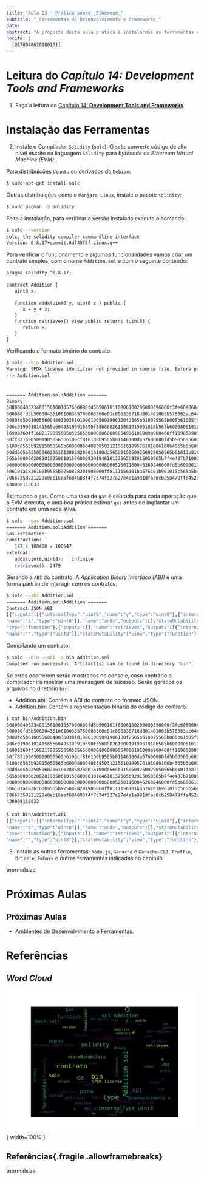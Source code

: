 ```yaml
---
title: "Aula 23 - Prática sobre _Ethereum_"
subtitle: "_Ferramentas de Desenvolvimento e Frameworks_"
date: 
abstract: "A proposta desta aula prática é instalarmos as ferramentas e _Frameworks_ para o desenvolvimento e implantação de Contratos Inteligentes. Utilizaremos como padrão o Compilador para `Solidity`, o `solc` e as bibliotecas e _Frameworks_ apresentados na aula anterior."
nocite: |
  [@178948620180101]
---
```


# Leitura do _Capítulo 14: Development Tools and Frameworks_

1. Faça a leitura do [Capítulo 14: __Development Tools and Frameworks__](https://search.ebscohost.com/login.aspx?direct=true&db=e000xww&AN=1789486&authtype=shib&lang=pt-br&site=eds-live&scope=site&ebv=EB&ppid=pp_431)

# Instalação das Ferramentas
   
2. Instale o Compilador `Solidity` (`solc`). O `solc` converte código de alto nível escrito na linguagem `Solidity` para _bytecode_ da _Ethereum Virtual Machine (EVM)_.

Para distribuições `Ubuntu` ou derivados do `Debian`:

```bash
$ sudo apt-get install solc
```

Outras distribuições como o `Manjaro Linux`, instale o pacote `solidity`:

```bash
$ sudo pacman -S solidity
```

Feita a instalação, para verificar a versão instalada execute o comando:

```bash
$ solc --version
solc, the solidity compiler commandline interface
Version: 0.8.17+commit.8df45f5f.Linux.g++
```

Para verificar o funcionamento e algumas funcionalidades vamos criar um contrato simples, com o nome `Addition.sol` e com o seguinte conteúdo:

```solidity
pragma solidity ^0.8.17;

contract Addition {
   uint8 x;

   function addx(uint8 y, uint8 z ) public {
      x = y + z;
   }
   function retrievex() view public returns (uint8) {
      return x;
   }
}
```

Verificando o formato binário do contrato:

```bash
$ solc --bin Addition.sol
Warning: SPDX license identifier not provided in source file. Before publishing, consider adding a comment containing "SPDX-License-Identifier: <SPDX-License>" to each source file. Use "SPDX-License-Identifier: UNLICENSED" for non-open-source code. Please see https://spdx.org for more information.
--> Addition.sol


======= Addition.sol:Addition =======
Binary:
608060405234801561001057600080fd5b506101f6806100206000396000f3fe608060405234801561001057
600080fd5b50600436106100365760003560e01c806336718d801461003b578063ac04e0a014610057575b60
0080fd5b610055600480360381019061005091906100f2565b610075565b005b61005f61009e565b60405161
006c9190610141565b60405180910390f35b8082610081919061018b565b6000806101000a81548160ff0219
16908360ff1602179055505050565b60008060009054906101000a900460ff16905090565b600080fd5b6000
60ff82169050919050565b6100cf816100b9565b81146100da57600080fd5b50565b6000813590506100ec81
6100c6565b92915050565b60008060408385031215610109576101086100b4565b5b60006101178582860161
00dd565b9250506020610128858286016100dd565b9150509250929050565b61013b816100b9565b82525050
565b60006020820190506101566000830184610132565b92915050565b7f4e487b7100000000000000000000
000000000000000000000000000000000000600052601160045260246000fd5b6000610196826100b9565b91
506101a1836100b9565b9250828201905060ff8111156101ba576101b961015c565b5b9291505056fea26469
70667358221220e0ec16eaf684603f4f7c74f327a27e4a1a981dfac0cb258479ffe452abda2e4964736f6c63
430008110033
```

Estimando o `gas`. Como uma taxa de `gas` é cobrada para cada operação que o EVM executa, é uma boa prática estimar `gas` antes de implantar um contrato em uma rede ativa.

```bash
$ solc --gas Addition.sol
======= Addition.sol:Addition =======
Gas estimation:
construction:
   147 + 100400 = 100547
external:
   addx(uint8,uint8):   infinite
   retrievex(): 2479
```

Gerando a `ABI` do contrato. A _Application Binary Interface (ABI)_ é uma forma padrão de interagir com os contratos.

```bash
$ solc --abi Addition.sol
======= Addition.sol:Addition =======
Contract JSON ABI
[{"inputs":[{"internalType":"uint8","name":"y","type":"uint8"},{"internalType":"uint8",
"name":"z","type":"uint8"}],"name":"addx","outputs":[],"stateMutability":"nonpayable",
"type":"function"},{"inputs":[],"name":"retrievex","outputs":[{"internalType":"uint8",
"name":"","type":"uint8"}],"stateMutability":"view","type":"function"}]
```

Compilando um contrato:

```bash
$ solc --bin --abi -o bin Addition.sol
Compiler run successful. Artifact(s) can be found in directory "bin".
```
Se erros ocorrerem serão mostrados no console, caso contrário o compilador irá mostrar uma mensagem de sucesso. Serão gerados os arquivos no diretório `bin`:

* Addition.abi: Contém a ABI do contrato no formato JSON.
* Addition.bin: Contém a representação binária do código do contrato.

```bash
$ cat bin/Addition.bin
608060405234801561001057600080fd5b506101f6806100206000396000f3fe608060405234801561001057
600080fd5b50600436106100365760003560e01c806336718d801461003b578063ac04e0a014610057575b60
0080fd5b610055600480360381019061005091906100f2565b610075565b005b61005f61009e565b60405161
006c9190610141565b60405180910390f35b8082610081919061018b565b6000806101000a81548160ff0219
16908360ff1602179055505050565b60008060009054906101000a900460ff16905090565b600080fd5b6000
60ff82169050919050565b6100cf816100b9565b81146100da57600080fd5b50565b6000813590506100ec81
6100c6565b92915050565b60008060408385031215610109576101086100b4565b5b60006101178582860161
00dd565b9250506020610128858286016100dd565b9150509250929050565b61013b816100b9565b82525050
565b60006020820190506101566000830184610132565b92915050565b7f4e487b7100000000000000000000
000000000000000000000000000000000000600052601160045260246000fd5b6000610196826100b9565b91
506101a1836100b9565b9250828201905060ff8111156101ba576101b961015c565b5b9291505056fea26469
70667358221220e0ec16eaf684603f4f7c74f327a27e4a1a981dfac0cb258479ffe452abda2e4964736f6c63
430008110033

$ cat bin/Addition.abi 
[{"inputs":[{"internalType":"uint8","name":"y","type":"uint8"},{"internalType":"uint8",
"name":"z","type":"uint8"}],"name":"addx","outputs":[],"stateMutability":"nonpayable",
"type":"function"},{"inputs":[],"name":"retrievex","outputs":[{"internalType":"uint8",
"name":"","type":"uint8"}],"stateMutability":"view","type":"function"}]
```

3. Instale as outras ferramentas: `Node.js`, `Ganache` e `Ganache-CLI`, `Truffle`, `Drizzle`, `Embark` e outras ferramentas indicadas no capítulo. 

\normalsize

# Próximas Aulas

## Próximas Aulas

* Ambientes de Desenvolvimento e Ferramentas.

# Referências

## _Word Cloud_

![](figuras/aula-023-pratica-ethereum-ferramentas-de-desenvolvimento-e-frameworks.md.wordcloud.png){ width=100% }

## Referências{.fragile .allowframebreaks}
\normalsize